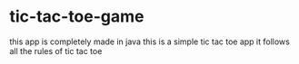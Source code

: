 # tic-tac-toe-game
this app is completely made in java
this is a simple tic tac toe app
it follows all the rules of tic tac toe
